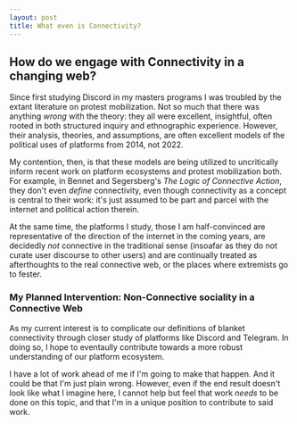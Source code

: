 ```yaml
---
layout: post
title: What even is Connectivity?
---
```


How do we engage with Connectivity in a changing web?
---


Since first studying Discord in my masters programs I was troubled by the extant literature on protest mobilization. Not so much that there was anything *wrong* with the theory: they all were excellent, insightful, often rooted in both structured inquiry and ethnographic experience. However, their analysis, theories, and assumptions, are often excellent models of the political uses of platforms from 2014, not 2022.

My contention, then, is that these models are being utilized to uncritically inform recent work on platform ecosystems and protest mobilization both. For example, in Bennet and Segersberg's *The Logic of Connective Action*, they don't even *define* connectivity, even though connectivity as a concept is central to their work: it's just assumed to be part and parcel with the internet and political action therein. 

At the same time, the platforms I study, those I am half-convinced are representative of the direction of the internet in the coming years, are decidedly *not* connective in the traditional sense (insoafar as they do not curate user discourse to other users) and are continually treated as afterthoughts to the real connective web, or the places where extremists go to fester.

### My Planned Intervention: Non-Connective sociality in a Connective Web

As my current interest is to complicate our definitions of blanket connectivity through closer study of platforms like Discord and Telegram. In doing so, I hope to eventaully contribute towards a more robust understanding of our platform ecosystem.

I have a lot of work ahead of me if I'm going to make that happen. And it could be that I'm just plain wrong. However, even if the end result doesn't look like what I imagine here, I cannot help but feel that work *needs* to be done on this topic, and that I'm in a unique position to contribute to said work.